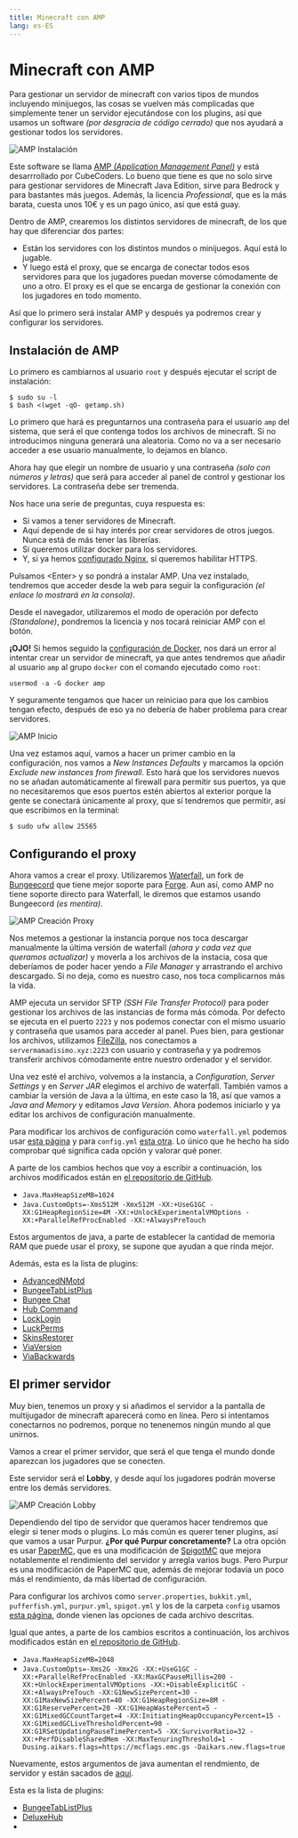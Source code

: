```yaml
---
title: Minecraft con AMP
lang: es-ES
---
```


# Minecraft con AMP

Para gestionar un servidor de minecraft con varios tipos de mundos incluyendo minijuegos, las cosas se vuelven más complicadas que simplemente tener un servidor ejecutándose con los plugins, así que usamos un software *(por desgracia de código cerrado)* que nos ayudará a gestionar todos los servidores.

![AMP Instalación](../images/amp-instalacion.png)

Este software se llama [AMP *(Application Management Panel)*](https://cubecoders.com/AMP) y está desarrrollado por CubeCoders. Lo bueno que tiene es que no solo sirve para gestionar servidores de Minecraft Java Edition, sirve para Bedrock y para bastantes más juegos. Además, la licencia *Professional*, que es la más barata, cuesta unos 10€ y es un pago único, así que está guay.

Dentro de AMP, crearemos los distintos servidores de minecraft, de los que hay que diferenciar dos partes:
- Están los servidores con los distintos mundos o minijuegos. Aquí está lo jugable.
- Y luego está el proxy, que se encarga de conectar todos esos servidores para que los jugadores puedan moverse cómodamente de uno a otro. El proxy es el que se encarga de gestionar la conexión con los jugadores en todo momento.

Así que lo primero será instalar AMP y después ya podremos crear y configurar los servidores.

## Instalación de AMP

Lo primero es cambiarnos al usuario `root` y después ejecutar el script de instalación:

```
$ sudo su -l
$ bash <(wget -qO- getamp.sh)
```

Lo primero que hará es preguntarnos una contraseña para el usuario `amp` del sistema, que será el que contenga todos los archivos de minecraft. Si no introducimos ninguna generará una aleatoria. Como no va a ser necesario acceder a ese usuario manualmente, lo dejamos en blanco.

Ahora hay que elegir un nombre de usuario y una contraseña *(solo con números y letras)* que será para acceder al panel de control y gestionar los servidores. La contraseña debe ser tremenda.

Nos hace una serie de preguntas, cuya respuesta es:
- Sí vamos a tener servidores de Minecraft.
- Aquí depende de si hay interés por crear servidores de otros juegos. Nunca está de más tener las librerías.
- Sí queremos utilizar docker para los servidores.
- Y, si ya hemos [configurado Nginx](../equipo/nginx), sí queremos habilitar HTTPS.

Pulsamos \<Enter\>  y so pondrá a instalar AMP. Una vez instalado, tendremos que acceder desde la web para seguir la configuración *(el enlace lo mostrará en la consola)*.

Desde el navegador, utilizaremos el modo de operación por defecto *(Standalone)*, pondremos la licencia y nos tocará reiniciar AMP con el botón.

**¡OJO!** Si hemos seguido la [configuración de Docker](../equipo/docker), nos dará un error al intentar crear un servidor de minecraft, ya que antes tendremos que añadir al usuario `amp` al grupo `docker` con el comando ejecutado como `root`:

```
usermod -a -G docker amp
```

Y seguramente tengamos que hacer un reiniciao para que los cambios tengan efecto, después de eso ya no debería de haber problema para crear servidores.

![AMP Inicio](../images/amp-inicio.png)

Una vez estamos aquí, vamos a hacer un primer cambio en la configuración, nos vamos a *New Instances Defaults* y marcamos la opción *Exclude new instances from firewall*. Esto hará que los servidores nuevos no se añadan automáticamente al firewall para permitir sus puertos, ya que no necesitaremos que esos puertos estén abiertos al exterior porque la gente se conectará únicamente al proxy, que sí tendremos que permitir, así que escribimos en la terminal:
```
$ sudo ufw allow 25565
```

## Configurando el proxy

Ahora vamos a crear el proxy. Utilizaremos [Waterfall](https://papermc.io/downloads#Waterfall), un fork de [Bungeecord](https://www.spigotmc.org/wiki/bungeecord/) que tiene mejor soporte para [Forge](https://files.minecraftforge.net/net/minecraftforge/forge/). Aun así, como AMP no tiene soporte directo para Waterfall, le diremos que estamos usando Bungeecord *(es mentira)*.

![AMP Creación Proxy](../images/amp-creacion-proxy.png)

Nos metemos a gestionar la instancia porque nos toca descargar manualmente la última versión de waterfall *(ahora y cada vez que queramos actualizar)* y moverla a los archivos de la instacia, cosa que deberíamos de poder hacer yendo a *File Manager* y arrastrando el archivo descargado. Si no deja, como es nuestro caso, nos toca complicarnos más la vida.

AMP ejecuta un servidor SFTP *(SSH File Transfer Protocol)* para poder gestionar los archivos de las instancias de forma más cómoda. Por defecto se ejecuta en el puerto `2223` y nos podemos conectar con el mismo usuario y contraseña que usamos para acceder al panel. Pues bien, para gestionar los archivos, utilizamos [FileZilla](https://filezilla-project.org/), nos conectamos a `servermamadisimo.xyz:2223` con usuario y contraseña y ya podremos transferir archivos cómodamente entre nuestro ordenador y el servidor.

Una vez esté el archivo, volvemos a la instancia, a *Configuration*, *Server Settings* y en *Server JAR* elegimos el archivo de waterfall. También vamos a cambiar la versión de Java a la última, en este caso la 18, así que vamos a *Java and Memory* y editamos *Java Version*. Ahora podemos iniciarlo y ya editar los archivos de configuración manualmente.

Para modificar los archivos de configuración como `waterfall.yml` podemos usar [esta página](https://docs.papermc.io/waterfall/configuration) y para `config.yml` [esta otra](https://www.spigotmc.org/wiki/bungeecord-configuration-guide/). Lo único que he hecho ha sido comprobar qué significa cada opción y valorar qué poner.

A parte de los cambios hechos que voy a escribir a continuación, los archivos modificados están en [el repositorio de GitHub](https://github.com/ComicIvans/server).
- `Java.MaxHeapSizeMB=1024`
- `Java.CustomOpts=-Xms512M -Xmx512M -XX:+UseG1GC -XX:G1HeapRegionSize=4M -XX:+UnlockExperimentalVMOptions -XX:+ParallelRefProcEnabled -XX:+AlwaysPreTouch`

Estos argumentos de java, a parte de establecer la cantidad de memoria RAM que puede usar el proxy, se supone que ayudan a que rinda mejor.

Además, esta es la lista de plugins:
- [AdvancedNMotd](https://www.spigotmc.org/resources/advancednmotd-let-your-motd-smile.58677/)
- [BungeeTabListPlus](https://www.spigotmc.org/resources/bungeetablistplus.313/)
- [Bungee Chat](https://www.spigotmc.org/resources/bungee-chat.12592/)
- [Hub Command](https://www.spigotmc.org/resources/hub-command.57584/)
- [LockLogin](https://www.spigotmc.org/resources/rd-locklogin.75156/)
- [LuckPerms](https://luckperms.net/download)
- [SkinsRestorer](https://www.spigotmc.org/resources/skinsrestorer.2124/)
- [ViaVersion](https://www.spigotmc.org/resources/viaversion.19254/)
- [ViaBackwards](https://www.spigotmc.org/resources/viabackwards.27448/)

## El primer servidor

Muy bien, tenemos un proxy y si añadimos el servidor a la pantalla de multijugador de minecraft aparecerá como en línea. Pero si intentamos conectarnos no podremos, porque no tenenemos ningún mundo al que unirnos.

Vamos a crear el primer servidor, que será el que tenga el mundo donde aparezcan los jugadores que se conecten.

Este servidor será el **Lobby**, y desde aquí los jugadores podrán moverse entre los demás servidores.

![AMP Creación Lobby](../images/amp-creacion-lobby.png)

Dependiendo del tipo de servidor que queramos hacer tendremos que elegir si tener mods o plugins. Lo más común es querer tener plugins, así que vamos a usar Purpur. **¿Por qué Purpur concretamente?** La otra opción es usar [PaperMC](https://papermc.io/downloads#Paper-1.19), que es una modificación de [SpigotMC](https://www.spigotmc.org/) que mejora notablemente el rendimiento del servidor y arregla varios bugs. Pero Purpur es una modificación de PaperMC que, además de mejorar todavía un poco más el rendimiento, da más libertad de configuración.

Para configurar los archivos como `server.properties`, `bukkit.yml`, `pufferfish.yml`, `purpur.yml`, `spigot.yml` y los de la carpeta `config` usamos [esta página](https://purpurmc.org/docs/Configuration/#format), donde vienen las opciones de cada archivo descritas.

Igual que antes, a parte de los cambios escritos a continuación, los archivos modificados están en [el repositorio de GitHub](https://github.com/ComicIvans/server).
- `Java.MaxHeapSizeMB=2048`
- `Java.CustomOpts=-Xms2G -Xmx2G -XX:+UseG1GC -XX:+ParallelRefProcEnabled -XX:MaxGCPauseMillis=200 -XX:+UnlockExperimentalVMOptions -XX:+DisableExplicitGC -XX:+AlwaysPreTouch -XX:G1NewSizePercent=30 -XX:G1MaxNewSizePercent=40 -XX:G1HeapRegionSize=8M -XX:G1ReservePercent=20 -XX:G1HeapWastePercent=5 -XX:G1MixedGCCountTarget=4 -XX:InitiatingHeapOccupancyPercent=15 -XX:G1MixedGCLiveThresholdPercent=90 -XX:G1RSetUpdatingPauseTimePercent=5 -XX:SurvivorRatio=32 -XX:+PerfDisableSharedMem -XX:MaxTenuringThreshold=1 -Dusing.aikars.flags=https://mcflags.emc.gs -Daikars.new.flags=true`

Nuevamente, estos argumentos de java aumentan el rendmiento, de servidor y están sacados de [aquí](https://docs.papermc.io/paper/aikars-flags).

Esta es la lista de plugins:
- [BungeeTabListPlus](https://www.spigotmc.org/resources/bungeetablistplus.313/)
- [DeluxeHub](https://www.spigotmc.org/resources/deluxehub-3-professional-hub-management.49425/)
- 